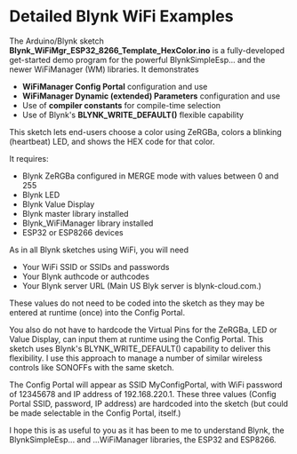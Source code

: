 # Detailed Blynk WiFi Examples

The Arduino/Blynk sketch **Blynk_WiFiMgr_ESP32_8266_Template_HexColor.ino** is a fully-developed get-started demo program for the powerful BlynkSimpleEsp... and the newer WiFiManager (WM) libraries. It demonstrates 
 * **WiFiManager Config Portal** configuration and use
 * **WiFiManager Dynamic (extended) Parameters** configuration and use
 * Use of **compiler constants** for compile-time selection
 * Use of Blynk's **BLYNK_WRITE_DEFAULT()** flexible capability
 
This sketch lets end-users choose a color using ZeRGBa, colors a blinking (heartbeat) LED, and shows the HEX code for that color.

It requires:
 * Blynk ZeRGBa configured in MERGE mode with values between 0 and 255
 * Blynk LED
 * Blynk Value Display
 * Blynk master library installed
 * Blynk_WiFiManager library installed
 * ESP32 or ESP8266 devices
 
As in all Blynk sketches using WiFi, you will need
 * Your WiFi SSID or SSIDs and passwords
 * Your Blynk authcode or authcodes
 * Your Blynk server URL (Main US Blyk server is blynk-cloud.com.)
 
These values do not need to be coded into the sketch as they may be entered at runtime (once) into the Config Portal.
 
You also do not have to hardcode the Virtual Pins for the ZeRGBa, LED or Value Display, can input them at runtime using the Config Portal.
This sketch uses Blynk's BLYNK_WRITE_DEFAULT() capability to deliver this flexibility. I use this approach to manage a number of similar wireless controls like SONOFFs with the same sketch.  
 
The Config Portal will appear as SSID MyConfigPortal, with WiFi password of 12345678 and IP address of 192.168.220.1. 
These three values (Config Portal SSID, password, IP address) are hardcoded into the sketch (but could be made selectable in the Config Portal, itself.)
 
 I hope this is as useful to you as it has been to me to understand Blynk, the BlynkSimpleEsp... and ...WiFiManager libraries, the ESP32 and ESP8266.  
 
 
